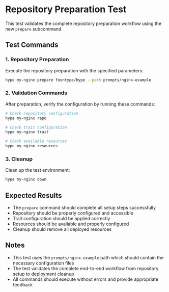 # Repository Preparation Test

This test validates the complete repository preparation workflow using the new `prepare` subcommand.

## Test Commands

### 1. Repository Preparation
Execute the repository preparation with the specified parameters:

```bash
hype my-nginx prepare foontype/hype --path prompts/nginx-example
```

### 2. Validation Commands
After preparation, verify the configuration by running these commands:

```bash
# Check repository configuration
hype my-nginx repo

# Check trait configuration  
hype my-nginx trait

# Check available resources
hype my-nginx resources
```

### 3. Cleanup
Clean up the test environment:

```bash
hype my-nginx down
```

## Expected Results

- The `prepare` command should complete all setup steps successfully
- Repository should be properly configured and accessible
- Trait configuration should be applied correctly
- Resources should be available and properly configured
- Cleanup should remove all deployed resources

## Notes

- This test uses the `prompts/nginx-example` path which should contain the necessary configuration files
- The test validates the complete end-to-end workflow from repository setup to deployment cleanup
- All commands should execute without errors and provide appropriate feedback